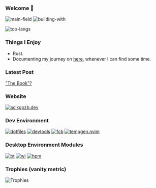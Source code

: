 ### Welcome 👋

![main-field](https://img.shields.io/badge/main_field-developer_experience%2C_tooling-%235c4ee5)
![building-with](https://img.shields.io/badge/building_with-love%2C_sweat%2C_tears-red)

![top-langs](https://github-readme-stats.vercel.app/api/top-langs/?username=acikgozb&langs_count=8&layout=compact&theme=github_dark&border_color=3d444d&cache_seconds=21601)

### Things I Enjoy

  * Rust.
  * Documenting my journey on [here](https://acikgozb.dev/posts), whenever I can find some time.

### Latest Post

["The Book"?](https://acikgozb.dev/posts/the-book)

### Website

[![acikgozb.dev](https://github-readme-stats.vercel.app/api/pin/?username=acikgozb&repo=acikgozb.dev&theme=github_dark&description_lines_count=2&border_color=3d444d&cache_seconds=21600)](https://github.com/acikgozb/acikgozb.dev)

### Dev Environment

[![dotfiles](https://github-readme-stats.vercel.app/api/pin/?username=acikgozb&repo=dotfiles&theme=github_dark&description_lines_count=2&border_color=3d444d&cache_seconds=21600)](https://github.com/acikgozb/dotfiles)
[![devtools](https://github-readme-stats.vercel.app/api/pin/?username=acikgozb&repo=devtools&theme=github_dark&description_lines_count=2&border_color=3d444d&cache_seconds=21601)](https://github.com/acikgozb/devtools)
[![fcb](https://github-readme-stats.vercel.app/api/pin/?username=acikgozb&repo=fcb&theme=github_dark&description_lines_count=2&border_color=3d444d&cache_seconds=21601)](https://github.com/acikgozb/fcb)
[![tempgen.nvim](https://github-readme-stats.vercel.app/api/pin/?username=acikgozb&repo=tempgen.nvim&theme=github_dark&description_lines_count=2&border_color=3d444d&cache_seconds=21600)](https://github.com/acikgozb/tempgen.nvim)

### Desktop Environment Modules

[![bt](https://github-readme-stats.vercel.app/api/pin/?username=acikgozb&repo=bt&theme=github_dark&description_lines_count=2&border_color=3d444d&cache_seconds=21601)](https://github.com/acikgozb/bt)
[![wl](https://github-readme-stats.vercel.app/api/pin/?username=acikgozb&repo=wl&theme=github_dark&description_lines_count=2&border_color=3d444d&cache_seconds=21600)](https://github.com/acikgozb/wl)
[![hpm](https://github-readme-stats.vercel.app/api/pin/?username=acikgozb&repo=hpm&theme=github_dark&description_lines_count=2&border_color=3d444d&cache_seconds=21600)](https://github.com/acikgozb/hpm)

### Trophies (vanity metric)

![Trophies](https://github-profile-trophy.vercel.app/?username=acikgozb&theme=onestar&rank=SECRET,SSS,SS,S&margin-w=5&margin-h=5&row=2&no-frame=true)

